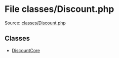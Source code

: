 File classes/Discount.php
=========
Source: [classes/Discount.php](https://github.com/PrestaShop/PrestaShop/blob/1.6.1.1/classes/Discount.php)


Classes
-------

* [DiscountCore](class.DiscountCore.md)

